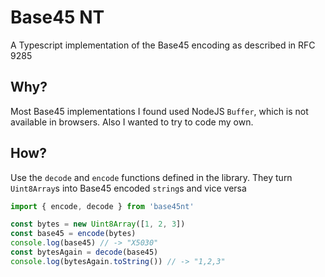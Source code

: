 # Base45 NT
A Typescript implementation of the Base45 encoding as described in RFC 9285

## Why?

Most Base45 implementations I found used NodeJS `Buffer`, which is not available in browsers. Also I wanted to try to code my own.

## How?

Use the `decode` and `encode` functions defined in the library. They turn `Uint8Array`s into Base45 encoded `string`s and vice versa

```ts
import { encode, decode } from 'base45nt'

const bytes = new Uint8Array([1, 2, 3])
const base45 = encode(bytes)
console.log(base45) // -> "X5030"
const bytesAgain = decode(base45)
console.log(bytesAgain.toString()) // -> "1,2,3"
```
